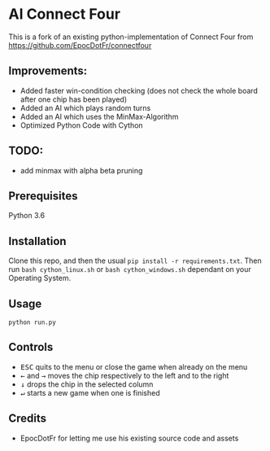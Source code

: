 ﻿# AI Connect Four

This is a fork of an existing python-implementation of Connect Four from https://github.com/EpocDotFr/connectfour

## Improvements:
- Added faster win-condition checking (does not check the whole board after one chip has been played)
- Added an AI which plays random turns
- Added an AI which uses the MinMax-Algorithm
- Optimized Python Code with Cython

## TODO:

- add minmax with alpha beta pruning

## Prerequisites

Python 3.6

## Installation

Clone this repo, and then the usual `pip install -r requirements.txt`.
Then run `bash cython_linux.sh` or `bash cython_windows.sh` dependant on your Operating System.

## Usage

```
python run.py
```

## Controls

  - <kbd>ESC</kbd> quits to the menu or close the game when already on the menu
  - <kbd>←</kbd> and <kbd>→</kbd> moves the chip respectively to the left and to the right
  - <kbd>↓</kbd> drops the chip in the selected column
  - <kbd>↵</kbd> starts a new game when one is finished

## Credits

- EpocDotFr for letting me use his existing source code and assets

